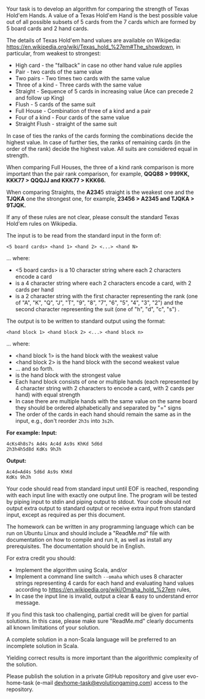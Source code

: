 Your task is to develop an algorithm for comparing the strength of Texas Hold'em Hands. A value of
a Texas Hold'em Hand is the best possible value out of all possible subsets of 5 cards from the 7
cards which are formed by 5 board cards and 2 hand cards.

The details of Texas Hold'em hand values are available on
Wikipedia: https://en.wikipedia.org/wiki/Texas_hold_%27em#The_showdown, in particular, from
weakest to strongest:

* High card - the "fallback" in case no other hand value rule applies
* Pair - two cards of the same value
* Two pairs - Two times two cards with the same value
* Three of a kind - Three cards with the same value
* Straight - Sequence of 5 cards in increasing value (Ace can precede 2 and follow up King)
* Flush - 5 cards of the same suit
* Full House - Combination of three of a kind and a pair
* Four of a kind - Four cards of the same value
* Straight Flush - straight of the same suit

In case of ties the ranks of the cards forming the combinations decide the highest value. In case of
further ties, the ranks of remaining cards (in the order of the rank) decide the highest value. All suits
are considered equal in strength.

When comparing Full Houses, the three of a kind rank comparison is more important than the pair
rank comparison, for example, 
**QQQ88 > 999KK, KKK77 > QQQJJ and KKK77 > KKK66.**

When comparing Straights, the **A234**5 straight is the weakest one and the **TJQKA** one the strongest
one, for example, 
**23456 > A2345 and TJQKA > 9TJQK.**

If any of these rules are not clear, please consult the standard Texas Hold'em rules on Wikipedia.

The input is to be read from the standard input in the form of:

```
<5 board cards> <hand 1> <hand 2> <...> <hand N>
```
 
... where:

* <5 board cards> is a 10 character string where each 2 characters encode a card
* <hand X> is a 4 character string where each 2 characters encode a card, with 2 cards per hand
* <card> is a 2 character string with the first character representing the rank (one of "A", "K", "Q",
"J", "T", "9", "8", "7", "6", "5", "4", "3", "2") and the second character representing the suit (one of
"h", "d", "c", "s") .
 
The output is to be written to standard output using the format:

```
<hand block 1> <hand block 2> <...> <hand block n>
```
 
... where:
 
* <hand block 1> is the hand block with the weakest value
* <hand block 2> is the hand block with the second weakest value
* ... and so forth.
* <hand block n> is the hand block with the strongest value
* Each hand block consists of one or multiple hands (each represented by 4 character string with 2
characters to encode a card, with 2 cards per hand) with equal strength
* In case there are multiple hands with the same value on the same board they should be ordered
alphabetically and separated by "=" signs
* The order of the cards in each hand should remain the same as in the input, e.g., don't reorder
`2h3s` into `3s2h`.
 
**For example:**
**Input:**
```
4cKs4h8s7s Ad4s Ac4d As9s KhKd 5d6d
2h3h4h5d8d KdKs 9hJh
```

**Output:**
```
Ac4d=Ad4s 5d6d As9s KhKd
KdKs 9hJh
```

Your code should read from standard input until EOF is reached, responding with each input line
with exactly one output line. The program will be tested by piping input to stdin and piping output
to stdout. Your code should not output extra output to standard output or receive extra input from
standard input, except as required as per this document.

The homework can be written in any programming language which can be run on Ubuntu Linux and
should include a "ReadMe.md" file with documentation on how to compile and run it, as well as
install any prerequisites. The documentation should be in English.

For extra credit you should:
* Implement the algorithm using Scala, and/or
* Implement a command line switch `--omaha` which uses 8 character strings representing 4 cards
for each hand and evaluating hand values according
to https://en.wikipedia.org/wiki/Omaha_hold_%27em rules,
* In case the input line is invalid, output a clear & easy to understand error message.

If you find this task too challenging, partial credit will be given for partial solutions. In this case,
please make sure "ReadMe.md" clearly documents all known limitations of your solution.

A complete solution in a non-Scala language will be preferred to an incomplete solution in Scala.

Yielding correct results is more important than the algorithmic complexity of the solution.

Please publish the solution in a private GitHub repository and give user evo-home-task (e-mail devhome-task@evolutiongaming.com) access to the repository.
